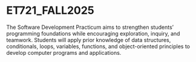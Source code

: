 # ET721_FALL2025
The Software Development Practicum aims to strengthen students’ programming foundations while encouraging exploration, inquiry, and teamwork. Students will apply prior knowledge of data structures, conditionals, loops, variables, functions, and object-oriented principles to develop computer programs and applications.
